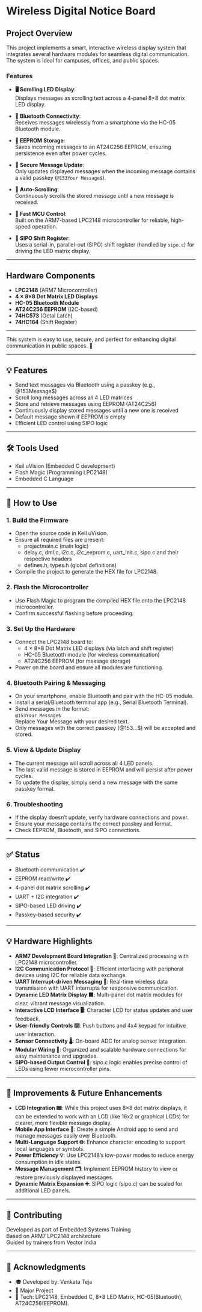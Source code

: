 # Wireless Digital Notice Board

## Project Overview

This project implements a smart, interactive wireless display system that integrates several hardware modules for seamless digital communication. The system is ideal for campuses, offices, and public spaces.

### Features

- **🖥️ Scrolling LED Display**:  
  Displays messages as scrolling text across a 4-panel 8×8 dot matrix LED display.

- **📱 Bluetooth Connectivity**:  
  Receives messages wirelessly from a smartphone via the HC-05 Bluetooth module.

- **💾 EEPROM Storage**:  
  Saves incoming messages to an AT24C256 EEPROM, ensuring persistence even after power cycles.

- **🔐 Secure Message Update**:  
  Only updates displayed messages when the incoming message contains a valid passkey (`@153Your Message$`).

- **🔁 Auto-Scrolling**:  
  Continuously scrolls the stored message until a new message is received.

- **🧠 Fast MCU Control**:  
  Built on the ARM7-based LPC2148 microcontroller for reliable, high-speed operation.

- **🔀 SIPO Shift Register**:  
  Uses a serial-in, parallel-out (SIPO) shift register (handled by `sipo.c`) for driving the LED matrix display.

---

## Hardware Components

- **LPC2148** (ARM7 Microcontroller)
- **4 × 8×8 Dot Matrix LED Displays**
- **HC-05 Bluetooth Module**
- **AT24C256 EEPROM** (I2C-based)
- **74HC573** (Octal Latch)
- **74HC164** (Shift Register)

---

This system is easy to use, secure, and perfect for enhancing digital communication in public spaces. 🚀

---

## 💡 Features

- Send text messages via Bluetooth using a passkey (e.g., @153Message$)
- Scroll long messages across all 4 LED matrices
- Store and retrieve messages using EEPROM (AT24C256)
- Continuously display stored messages until a new one is received
- Default message shown if EEPROM is empty
- Efficient LED control using SIPO logic

---

## 🛠 Tools Used
- Keil uVision (Embedded C development)
- Flash Magic (Programming LPC2148)
- Embedded C Language

---

## 🚀 How to Use

### 1. Build the Firmware
- Open the source code in Keil uVision.
- Ensure all required files are present:
    - projectmain.c (main logic)
    - delay.c, dml.c, i2c.c, i2c_eeprom.c, uart_init.c, sipo.c and their respective headers
    - defines.h, types.h (global definitions)
- Compile the project to generate the HEX file for LPC2148.

### 2. Flash the Microcontroller
- Use Flash Magic to program the compiled HEX file onto the LPC2148 microcontroller.
- Confirm successful flashing before proceeding.

### 3. Set Up the Hardware
- Connect the LPC2148 board to:
    - 4 × 8×8 Dot Matrix LED displays (via latch and shift register)
    - HC-05 Bluetooth module (for wireless communication)
    - AT24C256 EEPROM (for message storage)
- Power on the board and ensure all modules are functioning.

### 4. Bluetooth Pairing & Messaging
- On your smartphone, enable Bluetooth and pair with the HC-05 module.
- Install a serial/Bluetooth terminal app (e.g., Serial Bluetooth Terminal).
- Send messages in the format:  
  `@153Your Message$`  
  Replace Your Message with your desired text.
- Only messages with the correct passkey (@153...$) will be accepted and stored.

### 5. View & Update Display
- The current message will scroll across all 4 LED panels.
- The last valid message is stored in EEPROM and will persist after power cycles.
- To update the display, simply send a new message with the same passkey format.

### 6. Troubleshooting
- If the display doesn’t update, verify hardware connections and power.
- Ensure your message contains the correct passkey and format.
- Check EEPROM, Bluetooth, and SIPO connections.

---

## ✅ Status
- Bluetooth communication ✔️
- EEPROM read/write ✔️
- 4-panel dot matrix scrolling ✔️
- UART + I2C integration ✔️
- SIPO-based LED driving ✔️
- Passkey-based security ✔️

---

## 💡 Hardware Highlights
- **ARM7 Development Board Integration 🔗**: Centralized processing with LPC2148 microcontroller.
- **I2C Communication Protocol 🔄**: Efficient interfacing with peripheral devices using I2C for reliable data exchange.
- **UART Interrupt-driven Messaging 🚦**: Real-time wireless data transmission with UART interrupts for responsive communication.
- **Dynamic LED Matrix Display 🟩**: Multi-panel dot matrix modules for clear, vibrant message visualization.
- **Interactive LCD Interface 🖥️**: Character LCD for status updates and user feedback.
- **User-friendly Controls ⌨️**: Push buttons and 4x4 keypad for intuitive user interaction.
- **Sensor Connectivity 🌡️**: On-board ADC for analog sensor integration.
- **Modular Wiring 🧩**: Organized and scalable hardware connections for easy maintenance and upgrades.
- **SIPO-based Output Control 🧠**: sipo.c logic enables precise control of LEDs using fewer microcontroller pins.

---

## 🔧 Improvements & Future Enhancements
- **LCD Integration 📟**: While this project uses 8×8 dot matrix displays, it can be extended to work with an LCD (like 16x2 or graphical LCDs) for clearer, more flexible message display.
- **Mobile App Interface 📱**: Create a simple Android app to send and manage messages easily over Bluetooth.
- **Multi-Language Support 🌐**: Enhance character encoding to support local languages or symbols.
- **Power Efficiency 💡**: Use LPC2148’s low-power modes to reduce energy consumption in idle states.
- **Message Management 🗂️**: Implement EEPROM history to view or restore previously displayed messages.
- **Dynamic Matrix Expansion ➕**: SIPO logic (sipo.c) can be scaled for additional LED panels.

---

## 🤝 Contributing
Developed as part of Embedded Systems Training  
Based on ARM7 LPC2148 architecture  
Guided by trainers from Vector India

---

## 🙏 Acknowledgments
- 🎓 Developed by: Venkata Teja
- 🏫 Major Project
- 🎯 Tech: LPC2148, Embedded C, 8*8 LED Matrix, HC-05(Bluetooth), AT24C256(EEPROM).
